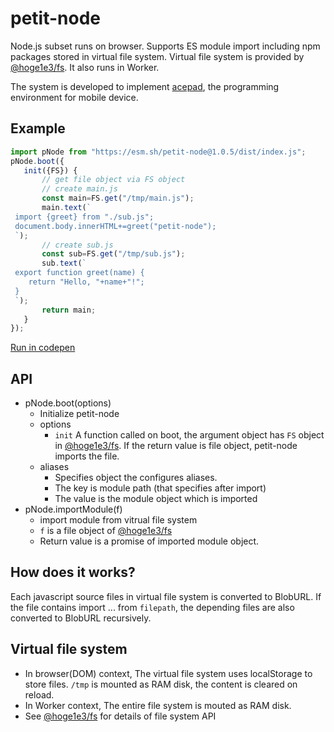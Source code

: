 # petit-node
Node.js subset runs on browser. Supports ES module import including npm packages stored in virtual file system. Virtual file system is provided by [@hoge1e3/fs](https://www.npmjs.com/package/@hoge1e3/fs). It also runs in Worker.

The system is developed to implement [acepad](https://hoge1e3.github.io/acepad/), the programming environment for mobile device.

## Example

```js
import pNode from "https://esm.sh/petit-node@1.0.5/dist/index.js";
pNode.boot({
   init({FS}) {
       // get file object via FS object
       // create main.js
       const main=FS.get("/tmp/main.js");
       main.text(`
 import {greet} from "./sub.js";
 document.body.innerHTML+=greet("petit-node");
 `);
       // create sub.js
       const sub=FS.get("/tmp/sub.js");
       sub.text(`
 export function greet(name) {
    return "Hello, "+name+"!";
 }   
 `);
       return main;
   } 
});
```
[Run in codepen](https://codepen.io/hoge1e3/pen/dPbyxbp)

## API

- pNode.boot(options)
   - Initialize petit-node
   - options
      - `init` A function called on boot, the argument object has `FS` object in [@hoge1e3/fs](https://www.npmjs.com/package/@hoge1e3/fs). If the return value is file object, petit-node imports the file.
   - aliases
      - Specifies object the configures aliases.
      - The key is module path (that specifies after import)
      - The value is the module object which is imported
- pNode.importModule(f)
   - import module from vitrual file system
   - `f` is a file object of [@hoge1e3/fs](https://www.npmjs.com/package/@hoge1e3/fs)
   - Return value is a promise of imported module object.

## How does it works?

Each javascript source files in virtual file system is converted to BlobURL. If the file contains import ... from `filepath`, the depending files are also converted to BlobURL recursively. 

## Virtual file system

- In browser(DOM) context, The virtual file system uses localStorage to store files. `/tmp` is mounted as RAM disk, the content is cleared on reload.
- In Worker context, The entire file system is mouted as RAM disk.
- See [@hoge1e3/fs](https://www.npmjs.com/package/@hoge1e3/fs) for details of file system API